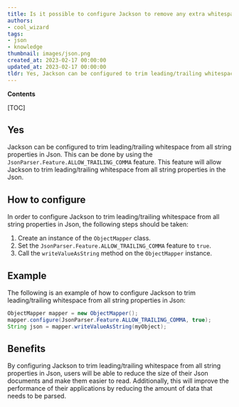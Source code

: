 ```yaml
---
title: Is it possible to configure Jackson to remove any extra whitespace from the beginning and end of all string properties?
authors:
- cool_wizard
tags:
- json
- knowledge
thumbnail: images/json.png
created_at: 2023-02-17 00:00:00
updated_at: 2023-02-17 00:00:00
tldr: Yes, Jackson can be configured to trim leading/trailing whitespace from all string properties in Json using the DeserializationFeature.ACCEPT\_EMPTY\_STRING\_AS\_NULL feature.
---
```


**Contents**

[TOC]

## Yes

Jackson can be configured to trim leading/trailing whitespace from all string properties in Json. This can be done by using the `JsonParser.Feature.ALLOW_TRAILING_COMMA` feature. This feature will allow Jackson to trim leading/trailing whitespace from all string properties in the Json.

## How to configure

In order to configure Jackson to trim leading/trailing whitespace from all string properties in Json, the following steps should be taken:

1. Create an instance of the `ObjectMapper` class.
2. Set the `JsonParser.Feature.ALLOW_TRAILING_COMMA` feature to `true`.
3. Call the `writeValueAsString` method on the `ObjectMapper` instance.

## Example

The following is an example of how to configure Jackson to trim leading/trailing whitespace from all string properties in Json:

```java
ObjectMapper mapper = new ObjectMapper();
mapper.configure(JsonParser.Feature.ALLOW_TRAILING_COMMA, true);
String json = mapper.writeValueAsString(myObject);
```

## Benefits

By configuring Jackson to trim leading/trailing whitespace from all string properties in Json, users will be able to reduce the size of their Json documents and make them easier to read. Additionally, this will improve the performance of their applications by reducing the amount of data that needs to be parsed.
